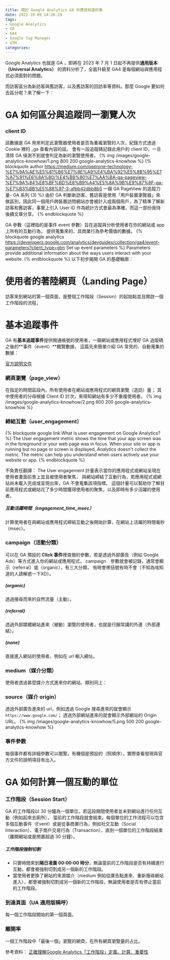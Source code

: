 ```yaml
---
title: 關於 Google Analytics GA 你應該知道的事
date: 2022-10-09 14:20:19
tags:
- Google Analytics
- GA
- GA4
- Google Tag Manager
- GTM
categories:
---
```


Google Analytics 也就是 GA ，即將在 2023 年 7 月 1 日起不再提供**通用版本（Universal Analytics）**
的資料分析了，全面升級至 GA4 是每個網站與應用程式必須面對的問題。

而訪客區分為新訪客與舊訪客，以及舊訪客的回訪率等資料。那麼 Google 要如何去區分呢？來了解一下：

# GA 如何區分與追蹤同一瀏覽人次
### client ID
該數據是 GA 用來判定此瀏覽器使用者是否為重複瀏覽的人次，紀錄方式透過 Cookie 裡的 _ga 查看內容的話，
會有一段追蹤碼記錄此用戶的 client ID，一旦清除 GA 偵測不到就會判定為新的瀏覽使用者。
{% img /images/google-analytics-knowhow/1.png 800 200 google-analytics-knowhow %}
{% blockquote author https://medium.com/peerone-technology-%E7%9A%AE%E5%81%B6%E7%8E%A9%E4%BA%92%E5%8B%95%E7%A7%91%E6%8A%80/%E4%B8%80%E7%AA%BA-ga-pageview-%E7%9A%84%E8%BF%BD%E8%B9%A4%E5%8A%9B%E9%87%8F-ga-%E7%B3%BB%E5%88%97-3-afbb42dbb8b5 一窺 GA PageView 的追蹤力量- GA 系列 (3) %}
由於 GA 判斷新訪客、舊訪客是使用「用戶裝置瀏覽器」來做區別，因此同一個用戶跨裝置訪問網站亦會被計入成兩個用戶，為了精準了解新訪客和舊訪客，事實上引入 User ID 作為統計方式會最為準確，而這一部份我待後續文章分享。
{% endblockquote %}

GA 參數（這裡指的是事件 event 參數）旨在追蹤與分析使用者在你的網站或 app 上所有的互動行為，
提供蒐集來的、具商業行為參考價值的數據。
{% blockquote google analytics https://developers.google.com/analytics/devguides/collection/ga4/event-parameters?client_type=gtm Set up event parameters %}
Parameters provide additional information about the ways users interact with your website. 
{% endblockquote %}
以下初步揭開 GA 的基礎輪廓：

# 使用者的著陸網頁（Landing Page）
訪客來到網站的第一個頁面，是整個工作階段（Session）的起始點並且開啟一個工作階段的流程，

# 基本追蹤事件
GA 有**基本追蹤事件**提供開通帳號的使用者，一窺網站或應用程式埋好 GA 追蹤碼之後的**事件（event）**概覽數據，
這篇先來簡單介紹 GA 常見的、自動蒐集的數據：

[官方說明文件](https://support.google.com/analytics/answer/9234069#user_engagement)

### 網頁瀏覽（page_view）
在指定的時間區段內，所有使用者在網站或應用程式的網頁瀏覽（造訪）量；
其中使用者的分母根據 Client ID 計次，來得知網站有多少不重複使用者。
{% img /images/google-analytics-knowhow/2.png 600 200 google-analytics-knowhow %}


### 締結互動（user_engagement）
{% blockquote google link What is user engagement on Google Analytics? %}
The User engagement metric shows the time that your app screen was in the foreground or your web page was in focus. When your site or app is running but no page or screen is displayed, Analytics doesn't collect the metric. The metric can help you understand when users actively use your website or app.
{% endblockquote %}

不負責任翻譯：
The User engagement 計量表示當你的應用程式或網站呈現在使用者畫面前景上並且被使用者聚焦，
與網站締結了互動行為，若應用程式或網站尚未載入完成或呈現出來，GA 不會蒐集該項指標。
這個計量可以幫助你了解目前應用程式或網站花了多少時間獲得使用者的聚焦，以及即時有多少活躍的使用者。

##### 互動活躍時間（engagement_time_msec）
計算使用者在與網站或應用程式締結互動之後開始計算，在網站上活躍的時間毫秒（msec）。

### campaign（活動分類）
可以在 GA 預設的 **Click 事件**裡查閱的參數，若是透過外部廣告（例如 Google Ads）等方式進入你的網站或應用程式，
campaign　參數就會被記錄，通常會顯示（referral）或（organic），有三大分類，
有時會帶括號有時不會（不知為啥知道的人請解惑一下XD）。

##### (organic)
透過搜尋而來的自然流量（主動）。

##### (referral) 
透過外部媒體網站進來（被動）瀏覽的使用者，也就是行銷常講的外連（外部連結）。

##### (none)
直接進入網站的使用者，例如在 url 輸入網址。

### medium（媒介分類）
使用者透過甚麼媒介方式進來你的網站，類別同上：

### source（媒介 origin）
透過外部廣告進來的 url，例如透過 Google 搜尋進來的就會顯示 `https://www.google.com/`；
透過外部網站進來的就會顯示外部網站的 Origin URL。
{% img /images/google-analytics-knowhow/5.png 500 200 google-analytics-knowhow %}

### 事件參數
每個事件都有詳細參數可以閱覽，有機個是預設的（照順序），實際查看發現與官方文件的說明項目有出入。

# GA 如何計算一個互動的單位
### 工作階段（Session Start）
GA 的工作階段以 30 分鐘為一個單位，若這段期間使用者並未對網站進行任何互動（例如起來去廁所），
當前的工作階段就會結束。每個單位的工作流程可以包含多個互動事件（Event）或是從事商業行為，例如社交互動（Social Interaction）、電子商戶交易行為（Transaction），直到一個單位的工作階段結束（離開網站或是閒置超過 30 分鐘）。

##### 工作階段強制切割
- 只要時間來到**隔日凌晨 00:00:00 時分**，無論當前的工作階段是否有持續進行互動，都會被強制切割成另一個新的工作階段。
- 當使用者更換了網站的來源媒介（medium 例如從廣告點進來、重新搜尋網站進入），都會被強制切割成另一個新的工作階段，無論使用者是否有停止當前的工作階段。

### 到達頁面（UA 通用版稱呼）
每一個工作階段開始的第一個頁面。

### 離開率
一個工作階段中「最後一個」瀏覽的網頁，在所有網頁瀏覽量的占比。

參考資料：
[正確理解Google Analytics「工作階段」定義、計算、重要性](https://awoo.ai/zh-hant/blog/google-analytics-session/)